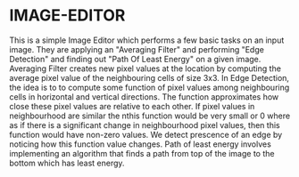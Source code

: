 # IMAGE-EDITOR
This is a simple Image Editor which performs a few basic tasks on an input image. They are applying an "Averaging Filter" and performing "Edge Detection" and finding out "Path Of Least Energy" on a given image.
Averaging Filter creates new pixel values at the location by computing the average pixel value of the neighbouring cells of size 3x3. 
In Edge Detection, the idea is to to compute some function of pixel values among neighbouring cells in horizontal and vertical directions. The function approximates how close these pixel values are relative to each other. If pixel values in neighbourhood are similar the nthis function would be very small or 0 where as if there is a significant change in neighbourhood pixel values, then this function would have non-zero values. We detect prescence of an edge by noticing how this function value changes.
Path of least energy involves implementing an algorithm that finds a path from top of the image to the bottom which has least energy.
